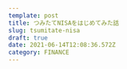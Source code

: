```yaml
---
template: post
title: つみたてNISAをはじめてみた話
slug: tsumitate-nisa
draft: true
date: 2021-06-14T12:08:36.572Z
category: FINANCE
---
```

## 
